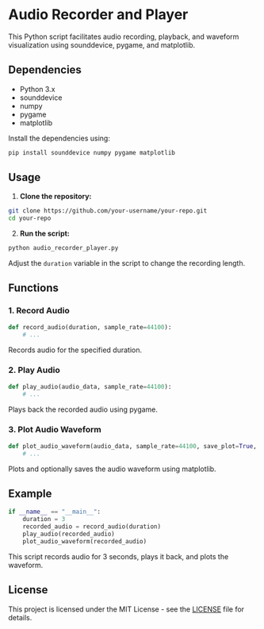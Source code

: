 # Audio Recorder and Player

This Python script facilitates audio recording, playback, and waveform visualization using sounddevice, pygame, and matplotlib.

## Dependencies

- Python 3.x
- sounddevice
- numpy
- pygame
- matplotlib

Install the dependencies using:

```bash
pip install sounddevice numpy pygame matplotlib
```

## Usage

1. **Clone the repository:**

```bash
git clone https://github.com/your-username/your-repo.git
cd your-repo
```

2. **Run the script:**

```bash
python audio_recorder_player.py
```

Adjust the `duration` variable in the script to change the recording length.

## Functions

### 1. Record Audio

```python
def record_audio(duration, sample_rate=44100):
    # ...
```

Records audio for the specified duration.

### 2. Play Audio

```python
def play_audio(audio_data, sample_rate=44100):
    # ...
```

Plays back the recorded audio using pygame.

### 3. Plot Audio Waveform

```python
def plot_audio_waveform(audio_data, sample_rate=44100, save_plot=True, plot_filename='audio_waveform.png'):
    # ...
```

Plots and optionally saves the audio waveform using matplotlib.

## Example

```python
if __name__ == "__main__":
    duration = 3
    recorded_audio = record_audio(duration)
    play_audio(recorded_audio)
    plot_audio_waveform(recorded_audio)
```

This script records audio for 3 seconds, plays it back, and plots the waveform.

## License

This project is licensed under the MIT License - see the [LICENSE](LICENSE) file for details.